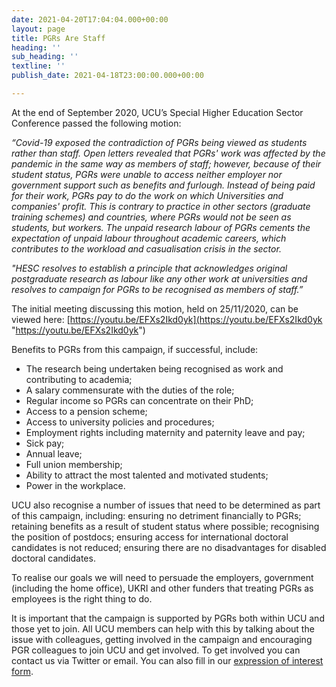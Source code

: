 ```yaml
---
date: 2021-04-20T17:04:04.000+00:00
layout: page
title: PGRs Are Staff
heading: ''
sub_heading: ''
textline: ''
publish_date: 2021-04-18T23:00:00.000+00:00

---
```

At the end of September 2020, UCU’s Special Higher Education Sector Conference passed the following motion:

_“Covid-19 exposed the contradiction of PGRs being viewed as students rather than staff. Open letters revealed that PGRs' work was affected by the pandemic in the same way as members of staff; however, because of their student status, PGRs were unable to access neither employer nor government support such as benefits and furlough. Instead of being paid for their work, PGRs pay to do the work on which Universities and companies' profit. This is contrary to practice in other sectors (graduate training schemes) and countries, where PGRs would not be seen as students, but workers. The unpaid research labour of PGRs cements the expectation of unpaid labour throughout academic careers, which contributes to the workload and casualisation crisis in the sector._

_"HESC resolves to establish a principle that acknowledges original postgraduate research as labour like any other work at universities and resolves to campaign for PGRs to be recognised as members of staff.”_

The initial meeting discussing this motion, held on 25/11/2020, can be viewed here: [https://youtu.be/EFXs2Ikd0yk](https://youtu.be/EFXs2Ikd0yk "https://youtu.be/EFXs2Ikd0yk")

Benefits to PGRs from this campaign, if successful, include:

* The research being undertaken being recognised as work and contributing to academia;
* A salary commensurate with the duties of the role;
* Regular income so PGRs can concentrate on their PhD;
* Access to a pension scheme;
* Access to university policies and procedures;
* Employment rights including maternity and paternity leave and pay;
* Sick pay;
* Annual leave;
* Full union membership;
* Ability to attract the most talented and motivated students;
* Power in the workplace.

UCU also recognise a number of issues that need to be determined as part of this campaign, including: ensuring no detriment financially to PGRs; retaining benefits as a result of student status where possible; recognising the position of postdocs; ensuring access for international doctoral candidates is not reduced; ensuring there are no disadvantages for disabled doctoral candidates.

To realise our goals we will need to persuade the employers, government (including the home office), UKRI and other funders that treating PGRs as employees is the right thing to do.

It is important that the campaign is supported by PGRs both within UCU and those yet to join. All UCU members can help with this by talking about the issue with colleagues, getting involved in the campaign and encouraging PGR colleagues to join UCU and get involved. To get involved you can contact us via Twitter or email. You can also fill in our [expression of interest form]( https://docs.google.com/forms/d/e/1FAIpQLSdX63kWvHP8iMUwaOttEXqGiNmjf6v5LFKXgFOhYITPO0xzoA/viewform).